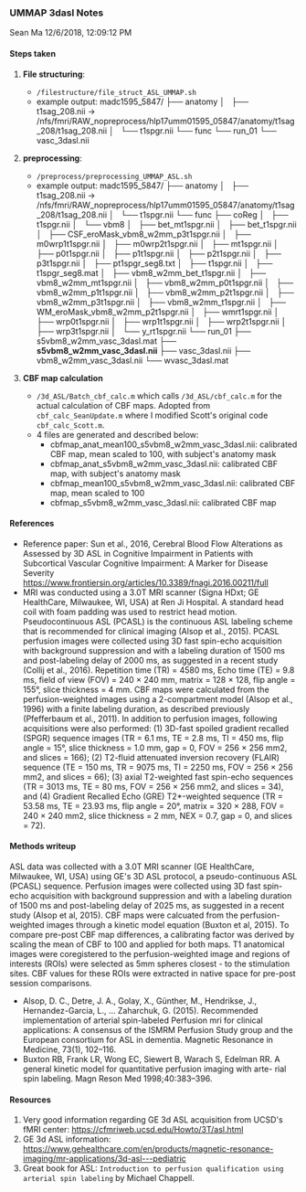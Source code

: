 ### UMMAP 3dasl Notes
Sean Ma
12/6/2018, 12:09:12 PM

#### Steps taken
1. **File structuring**:
    - `/filestructure/file_struct_ASL_UMMAP.sh`
    - example output:
      madc1595_5847/
      ├── anatomy
      │   ├── t1sag_208.nii ->    /nfs/fmri/RAW_nopreprocess/hlp17umm01595_05847/anatomy/t1sag_208/t1sag_208.nii
      │   └── t1spgr.nii
      └── func
          └── run_01
              └── vasc_3dasl.nii

2. **preprocessing**:
    - `/preprocess/preprocessing_UMMAP_ASL.sh`
    - example output:
      madc1595_5847/
      ├── anatomy
      │   ├── t1sag_208.nii -> /nfs/fmri/RAW_nopreprocess/hlp17umm01595_05847/anatomy/t1sag_208/t1sag_208.nii
      │   └── t1spgr.nii
      └── func
        ├── coReg
        │   ├── t1spgr.nii
        │   └── vbm8
        │       ├── bet_mt1spgr.nii
        │       ├── bet_t1spgr.nii
        │       ├── CSF_eroMask_vbm8_w2mm_p3t1spgr.nii
        │       ├── m0wrp1t1spgr.nii
        │       ├── m0wrp2t1spgr.nii
        │       ├── mt1spgr.nii
        │       ├── p0t1spgr.nii
        │       ├── p1t1spgr.nii
        │       ├── p2t1spgr.nii
        │       ├── p3t1spgr.nii
        │       ├── pt1spgr_seg8.txt
        │       ├── t1spgr.nii
        │       ├── t1spgr_seg8.mat
        │       ├── vbm8_w2mm_bet_t1spgr.nii
        │       ├── vbm8_w2mm_mt1spgr.nii
        │       ├── vbm8_w2mm_p0t1spgr.nii
        │       ├── vbm8_w2mm_p1t1spgr.nii
        │       ├── vbm8_w2mm_p2t1spgr.nii
        │       ├── vbm8_w2mm_p3t1spgr.nii
        │       ├── vbm8_w2mm_t1spgr.nii
        │       ├── WM_eroMask_vbm8_w2mm_p2t1spgr.nii
        │       ├── wmrt1spgr.nii
        │       ├── wrp0t1spgr.nii
        │       ├── wrp1t1spgr.nii
        │       ├── wrp2t1spgr.nii
        │       ├── wrp3t1spgr.nii
        │       └── y_rt1spgr.nii
        └── run_01
            ├── s5vbm8_w2mm_vasc_3dasl.mat
            ├── **s5vbm8_w2mm_vasc_3dasl.nii**
            ├── vasc_3dasl.nii
            ├── vbm8_w2mm_vasc_3dasl.nii
            └── wvasc_3dasl.mat

3. **CBF map calculation**
    - `/3d_ASL/Batch_cbf_calc.m` which calls `/3d_ASL/cbf_calc.m` for the actual calculation of CBF maps. Adopted from `cbf_calc_SeanUpdate.m` where I modified Scott's original code `cbf_calc_Scott.m`.
    - 4 files are generated and described below:
        - cbfmap_anat_mean100_s5vbm8_w2mm_vasc_3dasl.nii: calibrated CBF map, mean scaled to 100, with subject's anatomy mask
        - cbfmap_anat_s5vbm8_w2mm_vasc_3dasl.nii: calibrated CBF map, with subject's anatomy mask
        - cbfmap_mean100_s5vbm8_w2mm_vasc_3dasl.nii: calibrated CBF map, mean scaled to 100
        - cbfmap_s5vbm8_w2mm_vasc_3dasl.nii: calibrated CBF map

#### References
- Reference paper: Sun et al., 2016, Cerebral Blood Flow Alterations as Assessed by 3D ASL in Cognitive Impairment in Patients with Subcortical Vascular Cognitive Impairment: A Marker for Disease Severity https://www.frontiersin.org/articles/10.3389/fnagi.2016.00211/full
- MRI was conducted using a 3.0T MRI scanner (Signa HDxt; GE HealthCare, Milwaukee, WI, USA) at Ren Ji Hospital. A standard head coil with foam padding was used to restrict head motion. Pseudocontinuous ASL (PCASL) is the continuous ASL labeling scheme that is recommended for clinical imaging (Alsop et al., 2015). PCASL perfusion images were collected using 3D fast spin-echo acquisition with background suppression and with a labeling duration of 1500 ms and post-labeling delay of 2000 ms, as suggested in a recent study (Collij et al., 2016). Repetition time (TR) = 4580 ms, Echo time (TE) = 9.8 ms, field of view (FOV) = 240 × 240 mm, matrix = 128 × 128, flip angle = 155°, slice thickness = 4 mm. CBF maps were calculated from the perfusion-weighted images using a 2-compartment model (Alsop et al., 1996) with a finite labeling duration, as described previously (Pfefferbaum et al., 2011). In addition to perfusion images, following acquisitions were also performed: (1) 3D-fast spoiled gradient recalled (SPGR) sequence images (TR = 6.1 ms, TE = 2.8 ms, TI = 450 ms, flip angle = 15°, slice thickness = 1.0 mm, gap = 0, FOV = 256 × 256 mm2, and slices = 166); (2) T2-fluid attenuated inversion recovery (FLAIR) sequence (TE = 150 ms, TR = 9075 ms, TI = 2250 ms, FOV = 256 × 256 mm2, and slices = 66); (3) axial T2-weighted fast spin-echo sequences (TR = 3013 ms, TE = 80 ms, FOV = 256 × 256 mm2, and slices = 34), and (4) Gradient Recalled Echo (GRE) T2*-weighted sequence (TR = 53.58 ms, TE = 23.93 ms, flip angle = 20°, matrix = 320 × 288, FOV = 240 × 240 mm2, slice thickness = 2 mm, NEX = 0.7, gap = 0, and slices = 72).

#### Methods writeup
ASL data was collected with a 3.0T MRI scanner (GE HealthCare, Milwaukee, WI, USA) using GE's 3D ASL protocol, a pseudo-continuous ASL (PCASL) sequence. Perfusion images were collected using 3D fast spin-echo acquisition with background suppression and with a labeling duration of 1500 ms and post-labeling delay of 2025 ms, as suggested in a recent study (Alsop et al, 2015). CBF maps were calcuated from the perfusion-weighted images through a kinetic model equation (Buxton et al, 2015). To compare pre-post CBF map differences, a calibrating factor was derived by scaling the mean of CBF to 100 and applied for both maps. T1 anatomical images were coregistered to the perfusion-weighted image and regions of interests (ROIs) were selected as 5mm spheres closest - to the stimulation sites. CBF values for these ROIs were extracted in native space for pre-post session comparisons.
- Alsop, D. C., Detre, J. A., Golay, X., Günther, M., Hendrikse, J., Hernandez-Garcia, L., … Zaharchuk, G. (2015). Recommended implementation of arterial spin-labeled Perfusion mri for clinical applications: A consensus of the ISMRM Perfusion Study group and the European consortium for ASL in dementia. Magnetic Resonance in Medicine, 73(1), 102–116.
- Buxton RB, Frank LR, Wong EC, Siewert B, Warach S, Edelman RR. A general kinetic model for quantitative perfusion imaging with arte- rial spin labeling. Magn Reson Med 1998;40:383–396.

#### Resources
1. Very good information regarding GE 3d ASL acquisition from UCSD's fMRI center: https://cfmriweb.ucsd.edu/Howto/3T/asl.html
2. GE 3d ASL information: https://www.gehealthcare.com/en/products/magnetic-resonance-imaging/mr-applications/3d-asl---pediatric
3. Great book for ASL: `Introduction to perfusion qualification using arterial spin labeling` by Michael Chappell.
